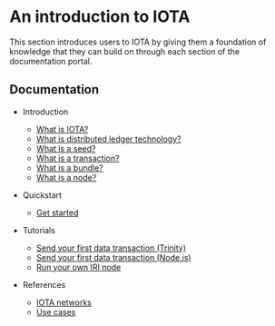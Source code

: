 # An introduction to IOTA

This section introduces users to IOTA by giving them a foundation of knowledge that they can build on through each section of the documentation portal. 

## Documentation

- Introduction
    - [What is IOTA?](introduction/what-is-iota.md)
    - [What is distributed ledger technology?](introduction/what-is-dlt.md)
    - [What is a seed?](/introduction/what-is-a-seed.md)
    - [What is a transaction?](/introduction/what-is-a-transaction.md)
    - [What is a bundle?](/introduction/what-is-a-bundle.md)
    - [What is a node?](/introduction/what-is-a-node.md)
  
- Quickstart
    - [Get started](/quickstart/get-started.md)

- Tutorials
    - [Send your first data transaction (Trinity)](/tutorials/send-your-first-data-transaction-with-the-trinity-wallet.md)
    - [Send your first data transaction (Node.js)](/tutorials/send-your-first-data-transaction-with-nodejs.md)
    - [Run your own IRI node](/tutorials/run-your-own-iri-node.md)

- References
    - [IOTA networks](references/iota-networks.md)
    - [Use cases](references/use-cases.md)

